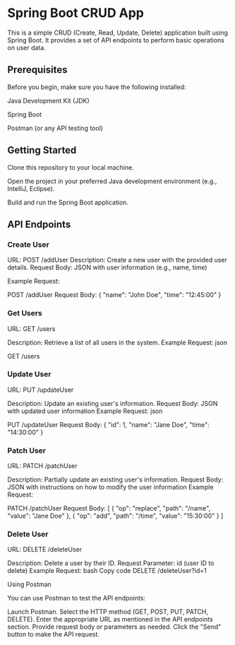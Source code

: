 # Spring Boot CRUD App

This is a simple CRUD (Create, Read, Update, Delete) application built using Spring Boot. It provides a set of API endpoints to perform basic operations on user data.

## Prerequisites

Before you begin, make sure you have the following installed:

Java Development Kit (JDK)

Spring Boot

Postman (or any API testing tool)


## Getting Started


Clone this repository to your local machine.

Open the project in your preferred Java development environment (e.g., IntelliJ, Eclipse).

Build and run the Spring Boot application.

## API Endpoints

### Create User
URL: POST /addUser
Description: Create a new user with the provided user details.
Request Body: JSON with user information (e.g., name, time)

Example Request:

POST /addUser
Request Body:
{
    "name": "John Doe",
    "time": "12:45:00"
}

### Get Users

URL: GET /users

Description: Retrieve a list of all users in the system.
Example Request:
json

GET /users

### Update User

URL: PUT /updateUser

Description: Update an existing user's information.
Request Body: JSON with updated user information
Example Request:
json

PUT /updateUser
Request Body:
{
    "id": 1,
    "name": "Jane Doe",
    "time": "14:30:00"
}

### Patch User

URL: PATCH /patchUser

Description: Partially update an existing user's information.
Request Body: JSON with instructions on how to modify the user information
Example Request:

PATCH /patchUser
Request Body:
[
    { "op": "replace", "path": "/name", "value": "Jane Doe" },
    { "op": "add", "path": "/time", "value": "15:30:00" }
]

### Delete User

URL: DELETE /deleteUser

Description: Delete a user by their ID.
Request Parameter: id (user ID to delete)
Example Request:
bash
Copy code
DELETE /deleteUser?id=1

Using Postman

You can use Postman to test the API endpoints:

Launch Postman.
Select the HTTP method (GET, POST, PUT, PATCH, DELETE).
Enter the appropriate URL as mentioned in the API endpoints section.
Provide request body or parameters as needed.
Click the "Send" button to make the API request.
